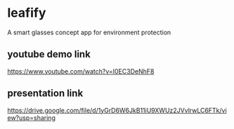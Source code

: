 # leafify
A smart glasses concept app for environment protection

## youtube demo link
https://www.youtube.com/watch?v=I0EC3DeNhF8

## presentation link
https://drive.google.com/file/d/1yGrD6W6JkB11iU9XWUz2JVvlrwLC6FTk/view?usp=sharing
